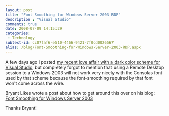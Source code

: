 ```yaml
---
layout: post
title: "Font Smoothing for Windows Server 2003 RDP"
description : "Visual Studio"
comments: true
date: 2008-07-09 14:15:29
categories:
 - Technology
subtext-id: cc07faf6-e510-4466-9421-7f0cd0026567
alias: /blog/Font-Smoothing-for-Windows-Server-2003-RDP.aspx
---
```



A few days ago I posted [my recent love affair with a dark color scheme for Visual Studio](http://www.peterprovost.org/blog/post/Dark-Visual-Studio-Im-hooked.aspx), but completely forgot to mention that using a Remote Desktop session to a Windows 2003 will not work very nicely with the Consolas font used by that scheme because the font-smoothing required by that font won't come across the wire.

Bryant Likes wrote a post about how to get around this over on his blog: [Font Smoothing for Windows Server 2003](http://blogs.sqlxml.org/bryantlikes/archive/2008/07/09/font-smoothing-for-windows-server-2003-rdp.aspx)

Thanks Bryant!
